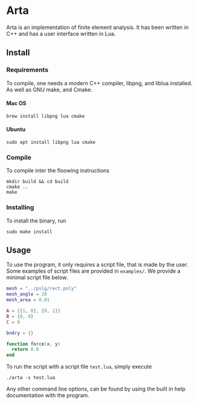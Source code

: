 # Arta #

Arta is an implementation of finite element analysis. It has been written in
C++ and has a user interface written in Lua.

## Install ##

### Requirements ###

To compile, one needs a modern C++ compiler, libpng, and liblua installed.
As well as GNU make, and Cmake.

#### Mac OS ####

```fish
brew install libpng lua cmake
```

#### Ubuntu ####

```fish
sudo apt install libpng lua cmake
```

### Compile ###

To compile inter the floowing instructions

```fish
mkdir build && cd build
cmake ..
make
```

### Installing ###

To install the binary, run
```fish
sudo make install
```

## Usage ##

To use the program, it only requires a script file, that is made by the user.
Some examples of script files are provided in ``examples/``. We provide a
minimal script file below.

```lua
mesh = "../pslg/rect.poly"
mesh_angle = 20
mesh_area = 0.01

A = {{1, 0}, {0, 1}}
B = {0, 0}
C = 0

bndry = {}

function force(x, y)
  return 0.0
end
```

To run the script with a script file ``test.lua``, simply execute
```fish
./arta -s test.lua
```

Any other command line options, can be found by using the built in help
documentation with the program.
